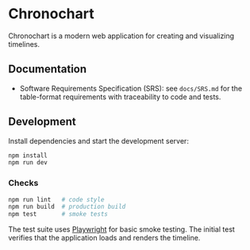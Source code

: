 # Chronochart

Chronochart is a modern web application for creating and visualizing timelines. 

## Documentation

- Software Requirements Specification (SRS): see `docs/SRS.md` for the table-format requirements with traceability to code and tests.

## Development

Install dependencies and start the development server:

```bash
npm install
npm run dev
```

### Checks

```bash
npm run lint   # code style
npm run build  # production build
npm test       # smoke tests
```

The test suite uses [Playwright](https://playwright.dev/) for basic smoke
testing. The initial test verifies that the application loads and renders the
timeline.

